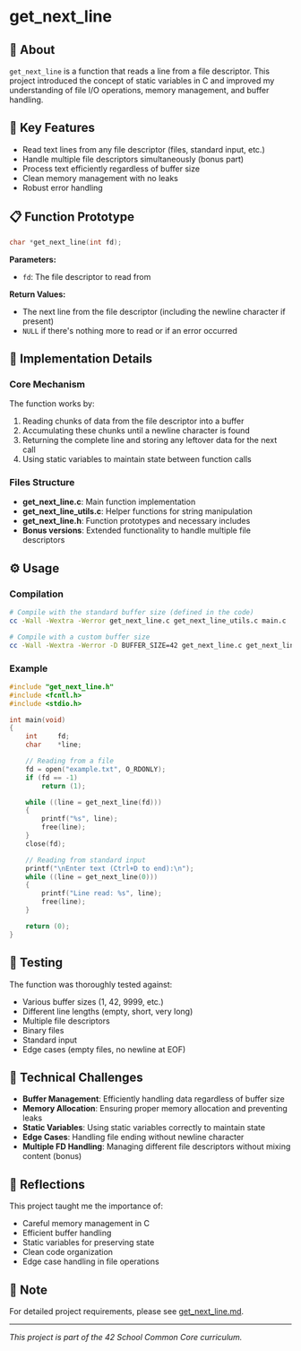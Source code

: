 # get_next_line

## 📖 About

`get_next_line` is a function that reads a line from a file descriptor. This project introduced the concept of static variables in C and improved my understanding of file I/O operations, memory management, and buffer handling.

## 🔑 Key Features

- Read text lines from any file descriptor (files, standard input, etc.)
- Handle multiple file descriptors simultaneously (bonus part)
- Process text efficiently regardless of buffer size
- Clean memory management with no leaks
- Robust error handling

## 📋 Function Prototype

```c
char *get_next_line(int fd);
```

**Parameters:**
- `fd`: The file descriptor to read from

**Return Values:**
- The next line from the file descriptor (including the newline character if present)
- `NULL` if there's nothing more to read or if an error occurred

## 🚀 Implementation Details

### Core Mechanism

The function works by:
1. Reading chunks of data from the file descriptor into a buffer
2. Accumulating these chunks until a newline character is found
3. Returning the complete line and storing any leftover data for the next call
4. Using static variables to maintain state between function calls

### Files Structure

- **get_next_line.c**: Main function implementation
- **get_next_line_utils.c**: Helper functions for string manipulation
- **get_next_line.h**: Function prototypes and necessary includes
- **Bonus versions**: Extended functionality to handle multiple file descriptors

## ⚙️ Usage

### Compilation

```bash
# Compile with the standard buffer size (defined in the code)
cc -Wall -Wextra -Werror get_next_line.c get_next_line_utils.c main.c

# Compile with a custom buffer size
cc -Wall -Wextra -Werror -D BUFFER_SIZE=42 get_next_line.c get_next_line_utils.c main.c
```

### Example

```c
#include "get_next_line.h"
#include <fcntl.h>
#include <stdio.h>

int main(void)
{
    int     fd;
    char    *line;

    // Reading from a file
    fd = open("example.txt", O_RDONLY);
    if (fd == -1)
        return (1);

    while ((line = get_next_line(fd)))
    {
        printf("%s", line);
        free(line);
    }
    close(fd);

    // Reading from standard input
    printf("\nEnter text (Ctrl+D to end):\n");
    while ((line = get_next_line(0)))
    {
        printf("Line read: %s", line);
        free(line);
    }

    return (0);
}
```

## 🧪 Testing

The function was thoroughly tested against:
- Various buffer sizes (1, 42, 9999, etc.)
- Different line lengths (empty, short, very long)
- Multiple file descriptors
- Binary files
- Standard input
- Edge cases (empty files, no newline at EOF)

## 🔧 Technical Challenges

- **Buffer Management**: Efficiently handling data regardless of buffer size
- **Memory Allocation**: Ensuring proper memory allocation and preventing leaks
- **Static Variables**: Using static variables correctly to maintain state
- **Edge Cases**: Handling file ending without newline character
- **Multiple FD Handling**: Managing different file descriptors without mixing content (bonus)

## 💭 Reflections

This project taught me the importance of:
- Careful memory management in C
- Efficient buffer handling
- Static variables for preserving state
- Clean code organization
- Edge case handling in file operations

## 📝 Note

For detailed project requirements, please see [get_next_line.md](get_next_line.md).

---

*This project is part of the 42 School Common Core curriculum.*